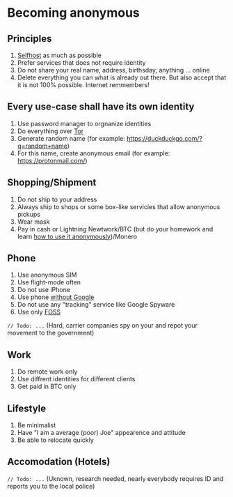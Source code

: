 # Becoming anonymous

## Principles

1. [Selfhost](../independence-self-hosted-encrypted-file-sharing-backups/independence-self-hosted-encrypted-file-sharing-backups.md) as much as possible
2. Prefer services that does not require identity
3. Do not share your real name, address, birthsday, anything ... online
4. Delete everything you can what is already out there. But also accept that it is not 100% possible. Internet remmembers!

## Every use-case shall have its own identity

1. Use password manager to orgnanize identities
2. Do everything over [Tor](https://www.torproject.org/)
3. Generate random name (for example: https://duckduckgo.com/?q=random+name)
4. For this name, create anonymous email (for example: https://protonmail.com/)

## Shopping/Shipment

1. Do not ship to your address
2. Always ship to shops or some box-like servicies that allow anonymous pickups
3. Wear mask
4. Pay in cash or Lightning Newtwork/BTC (but do your homework and learn [how to use it anonymously](../bitcoin-anonymously/bitcoin-anonymously.md))/Monero

## Phone

1. Use anonymous SIM
2. Use flight-mode often
3. Do not use iPhone
4. Use phone [without Google](../android-without-google/android-without-google.md)
5. Do not use any "tracking" service like Google Spyware
6. Use only [FOSS](https://en.wikipedia.org/wiki/Free_and_open-source_software)

`// Todo: ...` (Hard, carrier companies spy on your and repot your movement to the government)

## Work

1. Do remote work only
2. Use diffrent identities for different clients
3. Get paid in BTC only

## Lifestyle

1. Be minimalist
2. Have "I am a average (poor) Joe" appearence and attitude
3. Be able to relocate quickly

## Accomodation (Hotels)

`// Todo: ...` (Uknown, research needed, nearly everybody requires ID and reports you to the local police)
